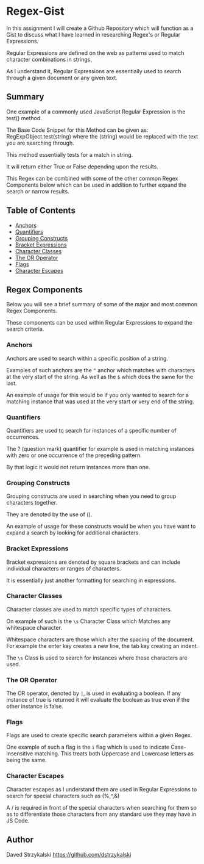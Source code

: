 # Regex-Gist

In this assignment I will create a Github Repository which will function as a Gist to discuss what I have learned in researching Regex's or Regular Expressions.

Regular Expressions are defined on the web as patterns used to match character combinations in strings.

As I understand it, Regular Expressions are essentially used to search through a given document or any given text.

## Summary

One example of a commonly used JavaScript Regular Expression is the test() method.

The Base Code Snippet for this Method can be given as: RegExpObject.test(string) where the (string) would be replaced with the text you are searching through.

This method essentially tests for a match in string.

It will return either True or False depending upon the results.

This Regex can be combined with some of the other common Regex Components below which can be used in addition to further expand the search or narrow results.

## Table of Contents

- [Anchors](#anchors)
- [Quantifiers](#quantifiers)
- [Grouping Constructs](#grouping-constructs)
- [Bracket Expressions](#bracket-expressions)
- [Character Classes](#character-classes)
- [The OR Operator](#the-or-operator)
- [Flags](#flags)
- [Character Escapes](#character-escapes)

## Regex Components

Below you will see a brief summary of some of the major and most common Regex Components.

These components can be used within Regular Expressions to expand the search criteria.

### Anchors

Anchors are used to search within a specific position of a string.

Examples of such anchors are the `^` anchor which matches with characters at the very start of the string. As well as the `$` which does the same for the last.

An example of usage for this would be if you only wanted to search for a matching instance that was used at the very start or very end of the string.

### Quantifiers

Quantifiers are used to search for instances of a specific number of occurrences.

The ? (question mark) quantifier for example is used in matching instances with zero or one occurrence of the preceding pattern.

By that logic it would not return instances more than one.

### Grouping Constructs

Grouping constructs are used in searching when you need to group characters together.

They are denoted by the use of ().

An example of usage for these constructs would be when you have want to expand a search by looking for additional characters.

### Bracket Expressions

Bracket expressions are denoted by square brackets and can include individual characters or ranges of characters.

It is essentially just another formatting for searching in expressions.

### Character Classes

Character classes are used to match specific types of characters.

On example of such is the `\s` Character Class which Matches any whitespace character.

Whitespace characters are those which alter the spacing of the document. For example the enter key creates a new line, the tab key creating an indent.

The `\s` Class is used to search for instances where these characters are used.

### The OR Operator

The OR operator, denoted by `|`, is used in evaluating a boolean. If any instance of true is returned it will evaluate the boolean as true even if the other instance is false.

### Flags

Flags are used to create specific search parameters within a given Regex.

One example of such a flag is the `i` flag which is used to indicate Case-insensitive matching. This treats both Uppercase and Lowercase letters as being the same.

### Character Escapes

Character escapes as I understand them are used in Regular Expressions to search for special characters such as (%,^,&)

A / is required in front of the special characters when searching for them so as to differentiate those characters from any standard use they may have in JS Code.

## Author

Daved Strzykalski
<https://github.com/dstrzykalski>